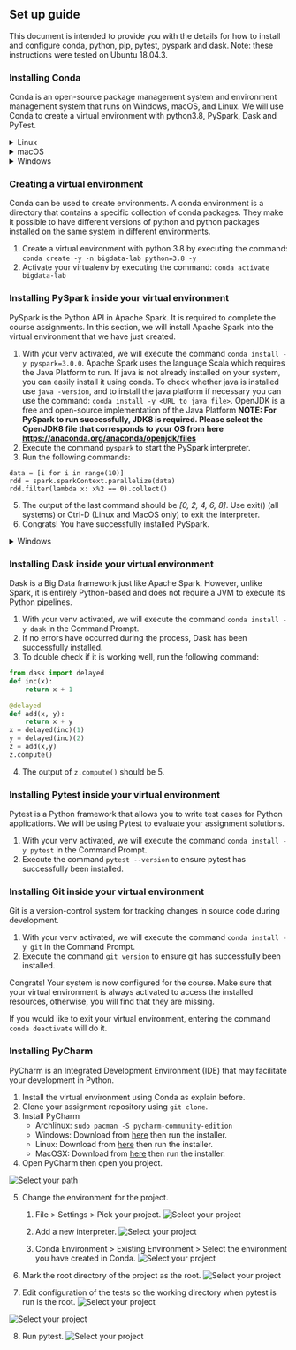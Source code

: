 ## Set up guide

This document is intended to provide you with the details for how to install and
configure conda, python, pip, pytest, pyspark and dask.
Note: these instructions were tested on Ubuntu 18.04.3.


### Installing Conda

Conda is an open-source package management system and environment management system that runs on
Windows, macOS, and Linux. We will use Conda to create a virtual environment with python3.8,
PySpark, Dask and PyTest.

<details>
<summary>Linux</summary>

1. Download Miniconda for Linux by executing the following command:
   Note: Use `curl -O` if `wget` is not installed on your system.

```
    wget https://repo.anaconda.com/miniconda/Miniconda3-latest-Linux-$(uname -i).sh
```
2. Grant execution rights to the installer with the command
   `chmod +x Miniconda3-latest-Linux-$(uname -i).sh`.
3. Execute the installer by executing the command `./Miniconda3-latest-Linux-$(uname -i).sh`. 
   Press ENTER and scroll through the license agreement by pressing SPACE. If you accept the
   license agreement type `yes` and press ENTER. Enter the path where you want to install anaconda
   on your computer (for example `~/.condainstallation`). Finally, type `yes` to let the installer
   initialize conda.
4. Open a new terminal or reinitialize your shell with the command `source ~/.bashrc`.
5. To prevent conda from activating the default environment whenever you open a shell, use the
   following command: `conda config --set auto_activate_base false`.
6. Execute the command `conda update -y -n base -c defaults conda` to update conda to its latest
   version.
7. Congrats! You have successfully installed conda.

</details>

<details>
<summary>macOS</summary>

1. Download Miniconda for Linux by executing the following command:
   Note: Use `curl -O` if `wget` is not installed on your system.
	
	NOAH'S NOTE: run the command `brew install wget`

```
    wget https://repo.anaconda.com/miniconda/Miniconda3-latest-MacOSX-$(uname -m).sh
```
2. Grant execution rights to the installer with the command
   `chmod +x Miniconda3-latest-MacOSX-$(uname -m).sh`.
3. Execute the installer by executing the command `./Miniconda3-latest-MacOSX-$(uname -i).sh`. 
	
</br></br> NOAH'S NOTE: This didn't work for me, so (assuming that miniconda was installed in root dir, which you can check in the installation output of step 1) I ran `./Miniconda3-latest-MacOSX-x86_64.sh`, or whatever name it has, just run `ls` to find the exact file name </br></br>

   Press ENTER and scroll through the license agreement by pressing SPACE. If you accept the
   license agreement type `yes` and press ENTER. Enter the path where you want to install anaconda
   on your computer (for example `~/.condainstallation`). 
   
   </br></br> NOAH'S NOTE: For me, it installed in `Miniconda3 will now be installed into this location:
/Users/admin/miniconda3`</br></br>
   
   Finally, type `yes` to let the installer
   initialize conda.
4. Open a new terminal.
5. To prevent conda from activating the default environment whenever you open a shell, use the
   following command: `conda config --set auto_activate_base false`.
6. Execute the command `conda update -y -n base -c defaults conda` to update conda to its latest
   version.
7. Congrats! You have successfully installed conda.

</details>

<details>
<summary>Windows</summary>

1. Download Miniconda (Python 3.7 version) from this webpage:
   `https://docs.conda.io/en/latest/miniconda.html`
2. Execute the installer and follow instructions
![Anaconda Installer](alternatives/figures/anaconda-installer.JPG)
3. Access your Start Menu and search for the Anaconda Prompt
![Anaconda Command Prompt](alternatives/figures/anaconda-prompt.png)
4. Execute the command `conda update -y -n base -c defaults conda` inside the Anaconda Prompt to
   update conda to its latest version.
5. Congrats! You have successfully installed conda.
</details>

### Creating a virtual environment

Conda can be used to create environments. A conda environment is a directory that contains a
specific collection of conda packages. They make it possible to have different versions of python
and python packages installed on the same system in different environments.

1. Create a virtual environment with python 3.8 by executing the command: 
   `conda create -y -n bigdata-lab python=3.8 -y`
2. Activate your virtualenv by executing the command: `conda activate bigdata-lab`


### Installing PySpark inside your virtual environment

PySpark is the Python API in Apache Spark. It is required to complete the course assignments.
In this section, we will install Apache Spark into the virtual environment that we
have just created.

1. With your venv activated, we will execute the command `conda install -y pyspark=3.0.0`.
   Apache Spark uses the language Scala which requires the Java Platform to run. If java is not
   already installed on your system, you can easily install it using conda.
   To check whether java is installed use `java -version`, and to install the java platform if
   necessary you can use the command: `conda install -y <URL to java file>`.
   OpenJDK is a free and open-source implementation of the Java Platform
   **NOTE: For PySpark to run successfully, JDK8 is required. Please select the OpenJDK8 file that corresponds to
   your OS from here https://anaconda.org/anaconda/openjdk/files**
3. Execute the command `pyspark` to start the PySpark interpreter.
4. Run the following commands:

```
data = [i for i in range(10)]
rdd = spark.sparkContext.parallelize(data)
rdd.filter(lambda x: x%2 == 0).collect()
```
5. The output of the last command should be *[0, 2, 4, 6, 8]*.
   Use exit() (all systems) or Ctrl-D (Linux and MacOS only) to exit the interpreter.
6. Congrats! You have successfully installed PySpark.

<details>
<summary>Windows</summary>

1. You have just installed PySpark, however, you may observe bugs if you try to access the PySpark interpreter.
![PySpark winutils bugs](figures/windows/pyspark-bugs.JPG)
2. Download winutils.exe from [here](http://public-repo-1.hortonworks.com/hdp-win-alpha/winutils.exe)
3. Create a winutils folder to copy the executable to it (e.g. `C:\Users\umroot\AppData\Local\Programs\Hadoop\bin\winutils.exe`)
4. Create a new environment variable and name it `HADOOP_HOME`. Set the variable value to the path of the `Hadoop` directory.
Note: If you don't know how to set environment variables, see these steps.
![Setting Hadoop Home](figures/windows/setting-hadoop-home.JPG)

    - Start menu
    - Control Panel
    - User Accounts
    - Change my environment variables (last option on the lefthand-side menu or search "Edit environment variables")
    - Click on `New...` under `User variables for <your username>`
    ![Environment variables window](figures/windows/environmentvars.JPG)
    - Set variable name to `HADOOP_HOME` and variable value to the path of the `Hadoop` directory. 
    - Press OK on both screens to finalize the changes.
</details>

### Installing Dask inside your virtual environment

Dask is a Big Data framework just like Apache Spark. However, unlike Spark, it is
entirely Python-based and does not require a JVM to execute its Python pipelines.

1. With your venv activated, we will execute the command `conda install -y dask` in the Command
   Prompt.
2. If no errors have occurred during the process, Dask has been successfully installed.
3. To double check if it is working well, run the following command:

```python
from dask import delayed
def inc(x):
    return x + 1

@delayed
def add(x, y):
	return x + y
x = delayed(inc)(1)
y = delayed(inc)(2)
z = add(x,y)
z.compute()
```
4. The output of `z.compute()` should be 5.

### Installing Pytest inside your virtual environment

Pytest is a Python framework that allows you to write test cases for Python applications.
We will be using Pytest to evaluate your assignment solutions.

1. With your venv activated, we will execute the command `conda install -y pytest` in the Command
   Prompt.
2. Execute the command `pytest --version` to ensure pytest has successfully been installed.

### Installing Git inside your virtual environment

Git is a version-control system for tracking changes in source code during development.

1. With your venv activated, we will execute the command `conda install -y git` in the Command
   Prompt.
2. Execute the command `git version` to ensure git has successfully been installed.

Congrats! Your system is now configured for the course.
Make sure that your virtual environment is always activated to access the installed resources,
otherwise, you will find that they are missing.

If you would like to exit your virtual environment, entering the command `conda deactivate`
will do it.

### Installing PyCharm

PyCharm is an Integrated Development Environment (IDE) that may facilitate your development in Python.

1. Install the virtual environment using Conda as explain before.
2. Clone your assignment repository using `git clone`.
3. Install PyCharm
	- Archlinux: `sudo pacman -S pycharm-community-edition`
	- Windows: Download from [here](https://www.jetbrains.com/pycharm/download/#section=windows) then run the installer.
	- Linux: Download from [here](https://www.jetbrains.com/pycharm/download/#section=linux) then run the installer.
	- MacOSX: Download from [here](https://www.jetbrains.com/pycharm/download/#section=mac) then run the installer.
4. Open PyCharm then open you project.

![Select your path](figures/pycharm_01_open_directory.png)

5. Change the environment for the project.
	1. File > Settings > Pick your project.
	![Select your project](figures/pycharm_02_select_project_change_interpreter.png)

	2. Add a new interpreter.
	![Select your project](figures/pycharm_03_add_interpreter_add_button.png)

	3. Conda Environment > Existing Environment > Select the environment you have created in Conda.
	![Select your project](figures/pycharm_04_select_conda_environment.png)

6. Mark the root directory of the project as the root.
![Select your project](figures/pycharm_05_mark_as_root.png)

7. Edit configuration of the tests so the working directory when pytest is run is the root.
![Select your project](figures/pycharm_06_click_edit_run.png)

![Select your project](figures/pycharm_07_edit_working_dir.png)

8. Run pytest.
![Select your project](figures/pycharm_08_run_pytest.png)
